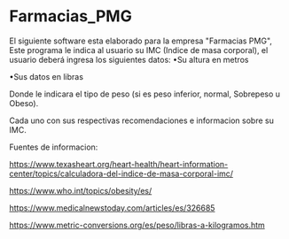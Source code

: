# Farmacias_PMG

El siguiente software esta elaborado para la empresa "Farmacias PMG", Este programa le indica al usuario su IMC (Indice de masa corporal), el usuario deberá ingresa los siguientes datos: 
•Su altura en metros

•Sus datos en libras


Donde le indicara el tipo de peso (si es peso inferior, normal, Sobrepeso u Obeso).


Cada uno con sus respectivas recomendaciones e informacion sobre su IMC.  

Fuentes de informacion: 

https://www.texasheart.org/heart-health/heart-information-center/topics/calculadora-del-indice-de-masa-corporal-imc/

https://www.who.int/topics/obesity/es/

https://www.medicalnewstoday.com/articles/es/326685

https://www.metric-conversions.org/es/peso/libras-a-kilogramos.htm
